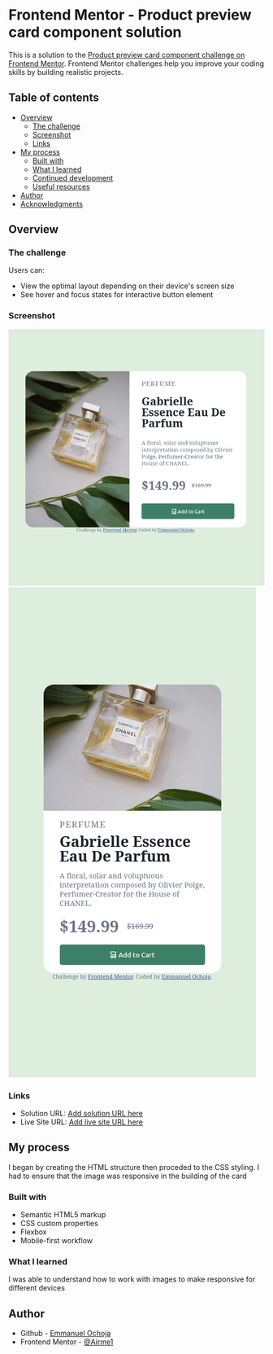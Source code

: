 # Frontend Mentor - Product preview card component solution

This is a solution to the [Product preview card component challenge on Frontend Mentor](https://www.frontendmentor.io/challenges/product-preview-card-component-GO7UmttRfa). Frontend Mentor challenges help you improve your coding skills by building realistic projects. 

## Table of contents

- [Overview](#overview)
  - [The challenge](#the-challenge)
  - [Screenshot](#screenshot)
  - [Links](#links)
- [My process](#my-process)
  - [Built with](#built-with)
  - [What I learned](#what-i-learned)
  - [Continued development](#continued-development)
  - [Useful resources](#useful-resources)
- [Author](#author)
- [Acknowledgments](#acknowledgments)

## Overview

### The challenge

Users can:

- View the optimal layout depending on their device's screen size
- See hover and focus states for interactive button element

### Screenshot

![Desktop-screenshot](./screenshot-desktop.png)
![Mobile-screenshot](./screenshot-mobile.png)

### Links

- Solution URL: [Add solution URL here](https://your-solution-url.com)
- Live Site URL: [Add live site URL here](https://your-live-site-url.com)

## My process
I began by creating the HTML structure then proceded to the CSS styling. I had to ensure that the image was responsive in the building of the card

### Built with

- Semantic HTML5 markup
- CSS custom properties
- Flexbox
- Mobile-first workflow


### What I learned
I was able to understand how to work with images to make responsive for different devices


## Author

- Github - [Emmanuel Ochoja](https://www.your-site.com)
- Frontend Mentor - [@Airme1](https://www.frontendmentor.io/profile/Airme1)

